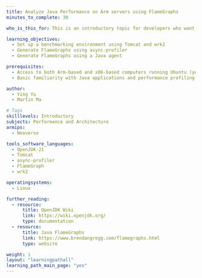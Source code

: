 ```yaml
---
title: Analyze Java Performance on Arm servers using FlameGraphs
minutes_to_complete: 30

who_is_this_for: This is an introductory topic for developers who want to analyze the performance of Java applications on the Arm Neoverse-based servers using FlameGraphs.

learning_objectives: 
  - Set up a benchmarking environment using Tomcat and wrk2
  - Generate FlameGraphs using async-profiler
  - Generate FlameGraphs using a Java agent

prerequisites:
  - Access to both Arm-based and x86-based computers running Ubuntu (you can use cloud-based server instances)
  - Basic familiarity with Java applications and performance profiling using FlameGraphs

author: 
  - Ying Yu
  - Martin Ma

# Tags
skilllevels: Introductory
subjects: Performance and Architecture
armips:
  - Neoverse

tools_software_languages:
  - OpenJDK-21
  - Tomcat
  - async-profiler
  - FlameGraph
  - wrk2

operatingsystems:
  - Linux

further_reading:
  - resource:
      title: OpenJDK Wiki 
      link: https://wiki.openjdk.org/
      type: documentation
  - resource:
      title: Java FlameGraphs
      link: https://www.brendangregg.com/flamegraphs.html
      type: website

weight: 1
layout: "learningpathall"
learning_path_main_page: "yes"
---
```

